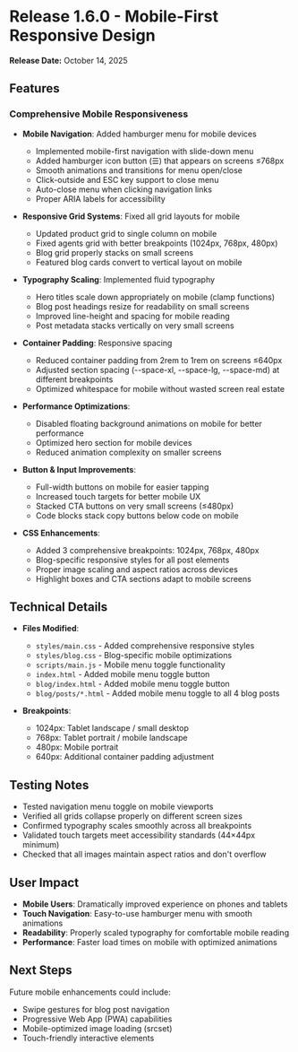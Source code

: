 # Release 1.6.0 - Mobile-First Responsive Design

**Release Date:** October 14, 2025

## Features

### Comprehensive Mobile Responsiveness

- **Mobile Navigation**: Added hamburger menu for mobile devices
  - Implemented mobile-first navigation with slide-down menu
  - Added hamburger icon button (☰) that appears on screens ≤768px
  - Smooth animations and transitions for menu open/close
  - Click-outside and ESC key support to close menu
  - Auto-close menu when clicking navigation links
  - Proper ARIA labels for accessibility

- **Responsive Grid Systems**: Fixed all grid layouts for mobile
  - Updated product grid to single column on mobile
  - Fixed agents grid with better breakpoints (1024px, 768px, 480px)
  - Blog grid properly stacks on small screens
  - Featured blog cards convert to vertical layout on mobile

- **Typography Scaling**: Implemented fluid typography
  - Hero titles scale down appropriately on mobile (clamp functions)
  - Blog post headings resize for readability on small screens
  - Improved line-height and spacing for mobile reading
  - Post metadata stacks vertically on very small screens

- **Container Padding**: Responsive spacing
  - Reduced container padding from 2rem to 1rem on screens ≤640px
  - Adjusted section spacing (--space-xl, --space-lg, --space-md) at different breakpoints
  - Optimized whitespace for mobile without wasted screen real estate

- **Performance Optimizations**:
  - Disabled floating background animations on mobile for better performance
  - Optimized hero section for mobile devices
  - Reduced animation complexity on smaller screens

- **Button & Input Improvements**:
  - Full-width buttons on mobile for easier tapping
  - Increased touch targets for better mobile UX
  - Stacked CTA buttons on very small screens (≤480px)
  - Code blocks stack copy buttons below code on mobile

- **CSS Enhancements**:
  - Added 3 comprehensive breakpoints: 1024px, 768px, 480px
  - Blog-specific responsive styles for all post elements
  - Proper image scaling and aspect ratios across devices
  - Highlight boxes and CTA sections adapt to mobile screens

## Technical Details

- **Files Modified**:
  - `styles/main.css` - Added comprehensive responsive styles
  - `styles/blog.css` - Blog-specific mobile optimizations
  - `scripts/main.js` - Mobile menu toggle functionality
  - `index.html` - Added mobile menu toggle button
  - `blog/index.html` - Added mobile menu toggle button
  - `blog/posts/*.html` - Added mobile menu toggle to all 4 blog posts

- **Breakpoints**:
  - 1024px: Tablet landscape / small desktop
  - 768px: Tablet portrait / mobile landscape
  - 480px: Mobile portrait
  - 640px: Additional container padding adjustment

## Testing Notes

- Tested navigation menu toggle on mobile viewports
- Verified all grids collapse properly on different screen sizes
- Confirmed typography scales smoothly across all breakpoints
- Validated touch targets meet accessibility standards (44×44px minimum)
- Checked that all images maintain aspect ratios and don't overflow

## User Impact

- **Mobile Users**: Dramatically improved experience on phones and tablets
- **Touch Navigation**: Easy-to-use hamburger menu with smooth animations
- **Readability**: Properly scaled typography for comfortable mobile reading
- **Performance**: Faster load times on mobile with optimized animations

## Next Steps

Future mobile enhancements could include:
- Swipe gestures for blog post navigation
- Progressive Web App (PWA) capabilities
- Mobile-optimized image loading (srcset)
- Touch-friendly interactive elements
